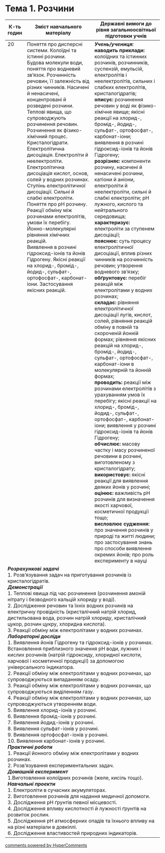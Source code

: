 <div id="hypercomments_widget" class="js-hypercomments-widget invisible"></div>

# Тема 1. Розчини

<table>
  <tr>
    <td width="10%" align="center"><b>К-ть годин</b></td>
    <td width="45%" align="center"><b>Зміст навчального матеріалу</b></td>
    <td width="45%" align="center"><b>Державні вимоги до рівня загальноосвітньої підготовки учнів</b></td>
  </tr>
<tbody>
  <tr>
<td width="10%" style="vertical-align:top !important;">20</td>
    <td width="45%" style="vertical-align:top !important;">
Поняття про дисперсні системи. Колоїдні та істинні розчини.<br>
Будова молекули води, поняття про водневий зв’язок. Розчинність речовин, її залежність від різних чинників. Насичені й ненасичені, концентровані й розведені розчини. Теплові явища, що супроводжують розчинення речовин. Розчинення як фізико-хімічний процес. Кристалогідрати. <br>
Електролітична дисоціація. Електроліти й неелектроліти. Електролітична дисоціація кислот, основ, солей у водних розчинах. Ступінь електролітичної дисоціації. Сильні й слабкі електроліти.<br>
Поняття про рН розчину. Реакції обміну між розчинами електролітів, умови їх перебігу. Йонно-молекулярні рівняння хімічних реакцій.<br>
Виявлення в розчині гідроксид-іонів та йонів Гідрогену. Якісні реакції на хлорид-, бромід-, йодид-, сульфат-, ортофосфат-, карбонат-іони. Застосування якісних реакцій.
</td>
    <td width="45%" style="vertical-align:top !important;">
<i><b>Учень/учениця:</b></i><br>
<b>наводить приклади:</b> колоїдних та істинних розчинів, розчинників, суспензій, емульсій, електролітів і неелектролітів, сильних і слабких електролітів, кристалогідратів; <br>
<b>описує:</b> розчинення речовин у воді як фізико-хімічне явище; якісні реакції на хлорид-, бромід-, йодид-, сульфат-, ортофосфат-, карбонат-іони; виявлення в розчині гідроксид-іонів та йонів Гідрогену;<br>
<b>розрізняє:</b> компоненти розчину, насичені й ненасичені розчини, катіони й аніони, електроліти й неелектроліти, сильні й слабкі електроліти; рН лужного, кислого та нейтрального середовища;<br>
<b>характеризує:</b> електроліти за ступенем дисоціації;<br>
<b>пояснює:</b> суть процесу електролітичної дисоціації, вплив різних чинників на розчинність речовин; утворення водневого зв’язку;<br>
<b>обґрунтовує:</b> перебіг реакцій між електролітами у водних розчинах;<br>
<b>складає:</b> рівняння електролітичної дисоціації лугів, кислот, солей, рівняння реакцій обміну в повній та скороченій йонній формах; рівняння якісних реакцій на хлорид-, бромід-, йодид-, сульфат-, ортофосфат-, карбонат-іони в молекулярній та йонній формах;<br>
<b>проводить:</b> реакції між розчинами електролітів з урахуванням умов їх перебігу; якісні реакції на хлорид-, бромід-, йодид-, сульфат-, ортофосфат-, карбонат-іони; виявлення у розчині гідроксид-іонів та йонів Гідрогену;<br>
<b>обчислює:</b> масову частку і масу розчиненої речовини в розчині, виготовленому з кристалогідрату; <br>
<b>використовує:</b> якісні реакції для виявлення деяких йонів у розчині; <br>
<b>оцінює:</b> важливість рН розчинів для визначення якості харчової, косметичної продукції тощо; <br>
<b>висловлює судження:</b> про значення розчинів у природі та житті людини; про застосування знань про способи виявлення окремих йонів; про роль експерименту в науці
</td>
  </tr>
    <tr>
    <td width="45%" style="vertical-align:top !important;" colspan="3">
<b><i>Розрахункові задачі</i></b><br>
1. Розв’язування задач на приготування розчинів із кристалогідратів.  <br>
<b><i>Демонстрації</i></b><br>
1.  Теплові явища під час розчинення (розчинення амоній нітрату і безводного кальцій хлориду у воді).<br>
2.  Дослідження речовин та їхніх водних розчинів на електричну провідність (кристалічний натрій хлорид, дистильована вода, розчин натрій хлориду, кристалічний цукор, розчин цукру, хлоридна кислота).<br>
3.  Реакції обміну між електролітами у водних розчинах.<br> 
<b><i>Лабораторні досліди</i></b><br> 
1.  Виявлення йонів Гідрогену та гідроксид-іонів у розчинах. Встановлення приблизного значення рН води, лужних і кислих розчинів (натрій гідроксиду, хлоридної кислоти, харчової і косметичної продукції) за допомогою універсального індикатора.<br> 
2.  Реакції обміну між електролітами у водних розчинах, що супроводжуються випаданням осаду.<br> 
3.  Реакції обміну між електролітами у водних розчинах, що супроводжуються  виділенням газу.<br> 
4.  Реакції обміну між електролітами у водних розчинах, що супроводжуються утворенням води.<br> 
5.  Виявлення хлорид-іонів у розчині.<br> 
6.  Виявлення бромід-іонів у розчині.<br> 
7.  Виявлення йодид-іонів у розчині.<br> 
8.  Виявлення сульфат-іонів у розчині.<br> 
9.  Виявлення ортофосфат-іонів у розчині.<br> 
10. Виявлення карбонат-іонів у розчині.<br> 
<b><i>Практичні роботи</i></b><br>
1.  Реакції йонного обміну між електролітами у водних розчинах.<br>
2.  Розв’язування експериментальних задач.<br>
<b><i>Домашній експеримент</i></b><br>
1.Виготовлення колоїдних розчинів (желе, кисіль тощо).<br>
<b><i>Навчальні проекти</i></b><br>
1. Електроліти в сучасних акумуляторах.<br>
2. Виготовлення розчинів для надання медичної допомоги.<br>
3. Дослідження рН ґрунтів певної місцевості.<br>
4. Дослідження впливу кислотності й лужності ґрунтів на розвиток рослин.<br>
5. Дослідження рН атмосферних опадів та їхнього впливу на  на різні матеріали в довкіллі.<br>
6. Дослідження властивостей природних індикаторів.
</td>
  </tr>
</tbody>
</table>

<div class="js-hypercomments-container">
<a href="http://hypercomments.com" class="hc-link" title="comments widget">comments powered by HyperComments</a>
</div>